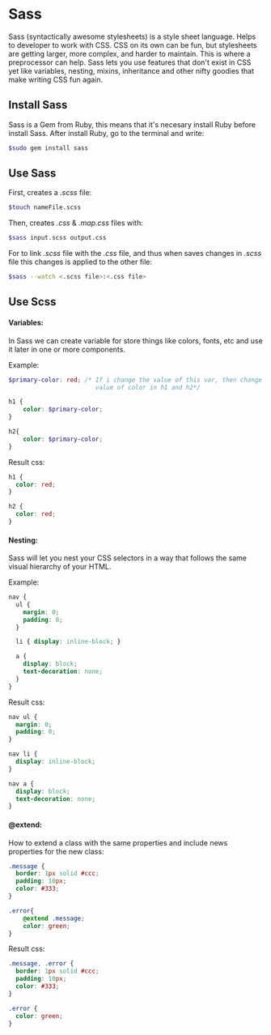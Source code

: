 # Sass

Sass (syntactically awesome stylesheets) is a style sheet language. Helps to developer to work with CSS. CSS on its own can be fun, but stylesheets are getting larger, more complex, and harder to maintain. This is where a preprocessor can help. Sass lets you use features that don't exist in CSS yet like variables, nesting, mixins, inheritance and other nifty goodies that make writing CSS fun again.

## Install Sass

Sass is a Gem from Ruby, this means that it's necesary install Ruby before install Sass. After install Ruby, go to the terminal and write:

```bash
$sudo gem install sass
```


## Use Sass

First, creates a _.scss_ file:

```bash
$touch nameFile.scss
```

Then, creates _.css_ & _.map.css_ files with:

```bash
$sass input.scss output.css
```

For to link _.scss_ file with the _.css_  file, and thus when saves changes in _.scss_ file this changes is applied to the other file:

```bash
$sass --watch <.scss file>:<.css file>
```

## Use Scss

#### Variables:

In Sass we can create variable for store things like colors, fonts, etc and use it later in one or more components. 

Example:

```Scss
$primary-color: red; /* If i change the value of this var, then change the 
                        value of color in h1 and h2*/

h1 {
    color: $primary-color;
}

h2{
    color: $primary-color;   
}

```

Result css:

```css
h1 {
  color: red; 
}

h2 {
  color: red; 
}
```

#### Nesting:

Sass will let you nest your CSS selectors in a way that follows the same visual hierarchy of your HTML. 

Example:

```scss
nav {
  ul {
    margin: 0;
    padding: 0;
  }

  li { display: inline-block; }

  a {
    display: block;
    text-decoration: none;
  }
}
```

Result css:

```css
nav ul {
  margin: 0;
  padding: 0;
}

nav li {
  display: inline-block;
}

nav a {
  display: block;
  text-decoration: none;
}
```

#### @extend:

How to extend a class with the same properties and include news properties for the new class:

```scss
.message {
  border: 1px solid #ccc;
  padding: 10px;
  color: #333;
}

.error{
    @extend .message;
    color: green;
}
```

Result css:

```css
.message, .error {
  border: 1px solid #ccc;
  padding: 10px;
  color: #333; 
}

.error {
  color: green; 
}
```

